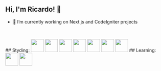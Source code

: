 ## Hi, I'm Ricardo! 👋
<!--
**rmelo55/rmelo55** is a ✨ _special_ ✨ repository because its `README.md` (this file) appears on your GitHub profile.
-->
- 🔭 I’m currently working on Next.js and CodeIgniter projects
<!--
- 🤔 I’m looking for help with ...
- 👯 I’m looking to collaborate on ...
- 💬 Ask me about ...
- 📫 How to reach me: ...
- 😄 Pronouns: ...
- ⚡ Fun fact: ...
-->
##
<div style="display: inline_block"><br>
  ## Styding: 
  <img src="https://cdn.jsdelivr.net/gh/devicons/devicon@latest/icons/html5/html5-original.svg" height="40px" />
  <img src="https://cdn.jsdelivr.net/gh/devicons/devicon@latest/icons/css3/css3-original.svg" height="40px" />
  <img src="https://cdn.jsdelivr.net/gh/devicons/devicon@latest/icons/javascript/javascript-original.svg" height="40px" />
  <img src="https://cdn.jsdelivr.net/gh/devicons/devicon@latest/icons/react/react-original.svg" height="40px" />
  <img src="https://cdn.jsdelivr.net/gh/devicons/devicon@latest/icons/nextjs/nextjs-original.svg" height="40" />
  <img src="https://cdn.jsdelivr.net/gh/devicons/devicon@latest/icons/php/php-original.svg" height="40px" />
  <img src="https://cdn.jsdelivr.net/gh/devicons/devicon@latest/icons/codeigniter/codeigniter-plain-wordmark.svg" height="40px" />
  ## Learning: 
  <img src="https://cdn.jsdelivr.net/gh/devicons/devicon@latest/icons/gatsby/gatsby-original.svg" height="40px" />
  <img src="https://cdn.jsdelivr.net/gh/devicons/devicon@latest/icons/graphql/graphql-plain.svg" height="40px" />

</div>
